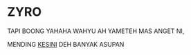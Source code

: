 # ZYRO

  TAPI BOONG YAHAHA WAHYU AH YAMETEH MAS ANGET NI, 


  MENDING [KESINI](https://t.me/bokepterbaru2) DEH BANYAK ASUPAN
